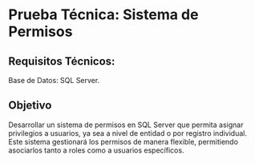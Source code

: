 # Prueba Técnica: Sistema de Permisos

## Requisitos Técnicos:
Base de Datos: SQL Server.

## Objetivo
Desarrollar un sistema de permisos en SQL Server que permita asignar privilegios a usuarios, ya sea a nivel de entidad o por registro individual. Este sistema gestionará los permisos de manera flexible, permitiendo asociarlos tanto a roles como a usuarios específicos.
